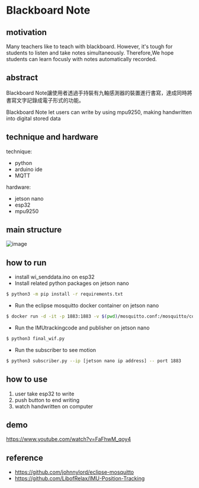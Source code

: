 #   Blackboard Note

## motivation



Many teachers like to teach with blackboard. However, it's tough for students to listen and take notes simultaneously. Therefore,We hope students can learn focusly with notes automatically recorded. 




## abstract
Blackboard Note讓使用者透過手持裝有九軸感測器的裝置進行書寫，達成同時將書寫文字記錄成電子形式的功能。

Blackboard Note let users can write by using mpu9250, making handwritten into digital stored data





## technique and hardware
technique:
- python
- arduino ide
- MQTT

hardware:
- jetson nano
- esp32
- mpu9250
  



## main structure
![image](https://user-images.githubusercontent.com/55504676/174087611-7db52f0f-6547-4480-80e8-043ad429385e.png)


## how to run

- install wi_senddata.ino on esp32
- Install related python packages on jetson nano
```bash
$ python3 -m pip install -r requirements.txt
```
- Run the eclipse mosquitto docker container on jetson nano
```bash
$ docker run -d -it -p 1883:1883 -v $(pwd)/mosquitto.conf:/mosquitto/config/mosquitto.conf eclipse-mosquitto
```
- Run the IMUtrackingcode and publisher on jetson nano
```bash
$ python3 final_wif.py
```
- Run the subscriber to see motion
```bash
$ python3 subscriber.py --ip [jetson nano ip address] -- port 1883
```
## how to use
1. user take esp32 to write
2. push button to end writing
4. watch handwritten on computer



## demo
https://www.youtube.com/watch?v=FaFhwM_qoy4
## reference
- https://github.com/johnnylord/eclipse-mosquitto
- https://github.com/LibofRelax/IMU-Position-Tracking


